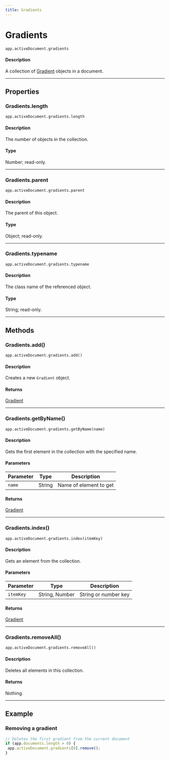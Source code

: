 ```yaml
---
title: Gradients
---
```

# Gradients

`app.activeDocument.gradients`

#### Description

A collection of [Gradient](.././Gradient) objects in a document.

---

## Properties

### Gradients.length

`app.activeDocument.gradients.length`

#### Description

The number of objects in the collection.

#### Type

Number; read-only.

---

### Gradients.parent

`app.activeDocument.gradients.parent`

#### Description

The parent of this object.

#### Type

Object; read-only.

---

### Gradients.typename

`app.activeDocument.gradients.typename`

#### Description

The class name of the referenced object.

#### Type

String; read-only.

---

## Methods

### Gradients.add()

`app.activeDocument.gradients.add()`

#### Description

Creates a new `Gradient` object.

#### Returns

[Gradient](.././Gradient)

---

### Gradients.getByName()

`app.activeDocument.gradients.getByName(name)`

#### Description

Gets the first element in the collection with the specified name.

#### Parameters

| Parameter | Type | Description |
| --- | --- | --- |
| `name` | String | Name of element to get |

#### Returns

[Gradient](.././Gradient)

---

### Gradients.index()

`app.activeDocument.gradients.index(itemKey)`

#### Description

Gets an element from the collection.

#### Parameters

| Parameter | Type | Description |
| --- | --- | --- |
| `itemKey` | String, Number | String or number key |

#### Returns

[Gradient](.././Gradient)

---

### Gradients.removeAll()

`app.activeDocument.gradients.removeAll()`

#### Description

Deletes all elements in this collection.

#### Returns

Nothing.

---

## Example

### Removing a gradient

```javascript
// Deletes the first gradient from the current document
if (app.documents.length > 0) {
 app.activeDocument.gradients[0].remove();
}
```
